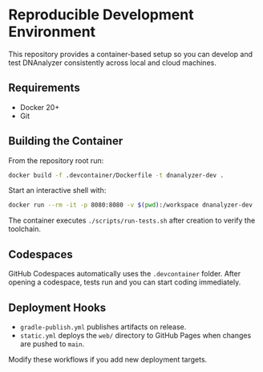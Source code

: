 # Reproducible Development Environment

This repository provides a container-based setup so you can develop and test DNAnalyzer consistently across local and cloud machines.

## Requirements
- Docker 20+
- Git

## Building the Container

From the repository root run:
```bash
docker build -f .devcontainer/Dockerfile -t dnanalyzer-dev .
```

Start an interactive shell with:
```bash
docker run --rm -it -p 8080:8080 -v $(pwd):/workspace dnanalyzer-dev
```

The container executes `./scripts/run-tests.sh` after creation to verify the toolchain.

## Codespaces

GitHub Codespaces automatically uses the `.devcontainer` folder. After opening a codespace, tests run and you can start coding immediately.

## Deployment Hooks

- `gradle-publish.yml` publishes artifacts on release.
- `static.yml` deploys the `web/` directory to GitHub Pages when changes are pushed to `main`.

Modify these workflows if you add new deployment targets.
